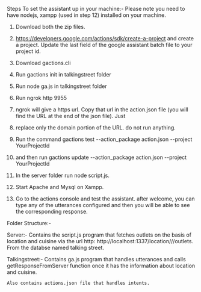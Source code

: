 Steps To set the assistant up in your machine:-
Please note you need to have nodejs, xampp (used in step 12) installed on your machine.

1. Download both the zip files.

2. https://developers.google.com/actions/sdk/create-a-project and create a project. Update the last field of the google assistant batch file to your project id.

3. Download gactions.cli

4. Run gactions init in talkingstreet folder

5. Run node ga.js in talkingstreet folder

6. Run ngrok http 9955

7. ngrok will give a https url. Copy that url in the action.json file (you will find the URL at the end of the json file). Just 

8. replace only the domain portion of the URL. do not run anything.

9. Run the command 
gactions test --action_package action.json --project YourProjectId

10. and then run
gactions update --action_package action.json --project YourProjectId

11. In the server folder run node script.js.

12. Start Apache and Mysql on Xampp.

13. Go to the actions console and test the assistant. after welcome, you can type any of the utterances configured and then you will be able to see the corresponding response.

























Folder Structure:-

Server:-
	Contains the script.js program that fetches outlets on the basis of location and cuisine via the url http: http://localhost:1337/location/<location>/<cuisine>/outlets.
From the databse named talking street.

Talkingstreet:-
	Contains ga.js program that handles utterances and calls getResponseFromServer function once it has the information about location and cuisine.

	Also contains actions.json file that handles intents.
	
	










